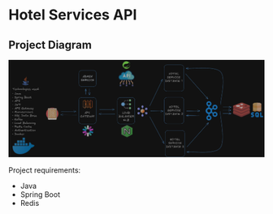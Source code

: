 ﻿# Hotel Services API

## Project Diagram
![Alt text](src/images/HotelServiceDiagram.png)

Project requirements:

- Java
- Spring Boot
- Redis